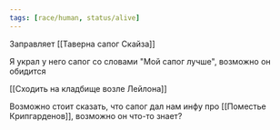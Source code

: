 ```yaml
---
tags: [race/human, status/alive]
---
```


Заправляет [[Таверна сапог Скайза]]

Я украл у него сапог со словами "Мой сапог лучше", возможно он обидится

[[Сходить на кладбище возле Лейлона]]

Возможно стоит сказать, что сапог дал нам инфу про [[Поместье Крипгарденов]], возможно он что-то знает?
